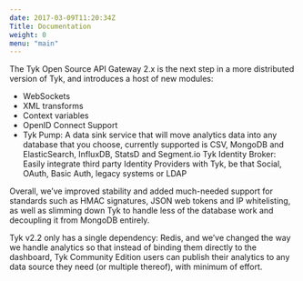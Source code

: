 ```yaml
---
date: 2017-03-09T11:20:34Z
Title: Documentation
weight: 0
menu: "main"
---
```


The Tyk Open Source API Gateway 2.x is the next step in a more distributed version of Tyk, and introduces a host of new modules:

* WebSockets
* XML transforms
* Context variables
* OpenID Connect Support
* Tyk Pump: A data sink service that will move analytics data into any database that you choose, currently supported is CSV, MongoDB and ElasticSearch, InfluxDB, StatsD and Segment.io
Tyk Identity Broker: Easily integrate third party Identity Providers with Tyk, be that Social, OAuth, Basic Auth, legacy systems or LDAP

Overall, we’ve improved stability and added much-needed support for standards such as HMAC signatures, JSON web tokens and IP whitelisting, as well as slimming down Tyk to handle less of the database work and decoupling it from MongoDB entirely.

Tyk v2.2 only has a single dependency: Redis, and we’ve changed the way we handle analytics so that instead of binding them directly to the dashboard, Tyk Community Edition users can publish their analytics to any data source they need (or multiple thereof), with minimum of effort.